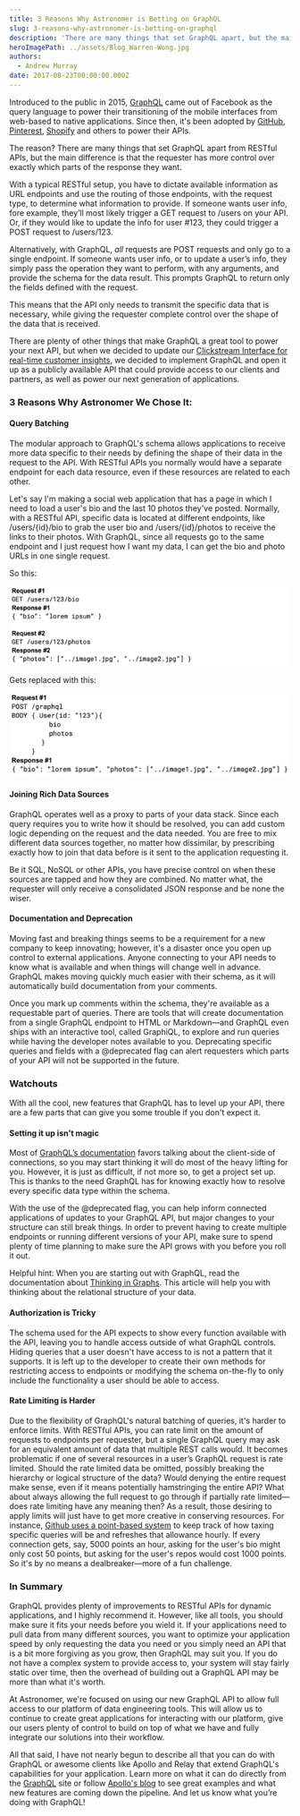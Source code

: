 ```yaml
---
title: 3 Reasons Why Astronomer is Betting on GraphQL
slug: 3-reasons-why-astronomer-is-betting-on-graphql
description: 'There are many things that set GraphQL apart, but the main difference is that the requester has more control over exactly which parts of the response they want.'
heroImagePath: ../assets/Blog_Warren-Wong.jpg
authors:
  - Andrew Murray
date: 2017-08-23T00:00:00.000Z
---
```


Introduced to the public in 2015, [GraphQL](https://graphql.org/) came out of Facebook as the query language to power their transitioning of the mobile interfaces from web-based to native applications. Since then, it's been adopted by [GitHub](https://github.com/), [Pinterest](https://www.pinterest.com/), [Shopify](https://www.shopify.com/) and others to power their APIs.

The reason? There are many things that set GraphQL apart from RESTful APIs, but the main difference is that the requester has more control over exactly which parts of the response they want.   
  
With a typical RESTful setup, you have to dictate available information as URL endpoints and use the routing of those endpoints, with the request type, to determine what information to provide. If someone wants user info, fore example, they’ll most likely trigger a GET request to /users on your API. Or, if they would like to update the info for user #123, they could trigger a POST request to /users/123.  
  
Alternatively, with GraphQL, _all_ requests are POST requests and only go to a single endpoint. If someone wants user info, or to update a user’s info, they simply pass the operation they want to perform, with any arguments, and provide the schema for the data result. This prompts GraphQL to return only the fields defined with the request.  
  
This means that the API only needs to transmit the specific data that is necessary, while giving the requester complete control over the shape of the data that is received.

There are plenty of other things that make GraphQL a great tool to power your next API, but when we decided to update our [Clickstream Interface for real-time customer insights](https://www.astronomer.io/blog/apache-spark-streaming-for-real-time-customer-insights), we decided to implement GraphQL and open it up as a publicly available API that could provide access to our clients and partners, as well as power our next generation of applications.

### **3 Reasons Why Astronomer We Chose It:**

#### **Query Batching**

The modular approach to GraphQL's schema allows applications to receive more data specific to their needs by defining the shape of their data in the request to the API. With RESTful APIs you normally would have a separate endpoint for each data resource, even if these resources are related to each other.

Let's say I'm making a social web application that has a page in which I need to load a user's bio and the last 10 photos they've posted. Normally, with a RESTful API, specific data is located at different endpoints, like /users/{id}/bio to grab the user bio and /users/{id}/photos to receive the links to their photos. With GraphQL, since all requests go to the same endpoint and I just request how I want my data, I can get the bio and photo URLs in one single request.

So this:

![Visual1.png](../assets/Visual1.png "Visual1.png")

Gets replaced with this:

![Visual2.png](../assets/Visual2.png "Visual2.png")

#### **Joining Rich Data Sources**

GraphQL operates well as a proxy to parts of your data stack. Since each query requires you to write how it should be resolved, you can add custom logic depending on the request and the data needed. You are free to mix different data sources together, no matter how dissimilar, by prescribing exactly how to join that data before is it sent to the application requesting it.   
  
Be it SQL, NoSQL or other APIs, you have precise control on when these sources are tapped and how they are combined. No matter what, the requester will only receive a consolidated JSON response and be none the wiser.

#### **Documentation and Deprecation**

Moving fast and breaking things seems to be a requirement for a new company to keep innovating; however, it's a disaster once you open up control to external applications. Anyone connecting to your API needs to know what is available and when things will change well in advance. GraphQL makes moving quickly much easier with their schema, as it will automatically build documentation from your comments.

Once you mark up comments within the schema, they're available as a requestable part of queries. There are tools that will create documentation from a single GraphQL endpoint to HTML or Markdown—and GraphQL even ships with an interactive tool, called GraphiQL, to explore and run queries while having the developer notes available to you. Deprecating specific queries and fields with a @deprecated flag can alert requesters which parts of your API will not be supported in the future.

### **Watchouts**

With all the cool, new features that GraphQL has to level up your API, there are a few parts that can give you some trouble if you don't expect it.

#### **Setting it up isn't magic**

Most of [GraphQL’s documentation](https://graphql.org/learn/) favors talking about the client-side of connections, so you may start thinking it will do most of the heavy lifting for you. However, it is just as difficult, if not more so, to get a project set up. This is thanks to the need GraphQL has for knowing exactly how to resolve every specific data type within the schema.   
  
With the use of the @deprecated flag, you can help inform connected applications of updates to your GraphQL API, but major changes to your structure can still break things. In order to prevent having to create multiple endpoints or running different versions of your API, make sure to spend plenty of time planning to make sure the API grows with you before you roll it out.&nbsp;  
  
Helpful hint: When you are starting out with GraphQL, read the documentation about [Thinking in Graphs](https://graphql.org/learn/thinking-in-graphs/). This article will help you with thinking about the relational structure of your data.

#### **Authorization is Tricky**

The schema used for the API expects to show every function available with the API, leaving you to handle access outside of what GraphQL controls. Hiding queries that a user doesn't have access to is not a pattern that it supports. It is left up to the developer to create their own methods for restricting access to endpoints or modifying the schema on-the-fly to only include the functionality a user should be able to access.

#### **Rate Limiting is Harder**

Due to the flexibility of GraphQL's natural batching of queries, it's harder to enforce limits. With RESTful APIs, you can rate limit on the amount of requests to endpoints per requester, but a single GraphQL query may ask for an equivalent amount of data that multiple REST calls would. It becomes problematic if one of several resources in a user’s GraphQL request is rate limited. Should the rate limited data be omitted, possibly breaking the hierarchy or logical structure of the data? Would denying the entire request make sense, even if it means potentially hamstringing the entire API? What about always allowing the full request to go through if partially rate limited—does rate limiting have any meaning then? As a result, those desiring to apply limits will just have to get more creative in conserving resources. For instance,  [Github uses a point-based system](https://developer.github.com/v4/guides/resource-limitations/) to keep track of how taxing specific queries will be and refreshes that allowance hourly.&nbsp;If every connection gets, say, 5000 points an hour, asking for the user's bio might only cost 50 points, but asking for the user's repos would cost 1000 points. So it's by no means a dealbreaker—more of a fun challenge.&nbsp;

### **In Summary**

GraphQL provides plenty of improvements to RESTful APIs for dynamic applications, and I highly recommend it. However, like all tools, you should make sure it fits your needs before you wield it. If your applications need to pull data from many different sources, you want to optimize your application speed by only requesting the data you need or you simply need an API that is a bit more forgiving as you grow, then GraphQL may suit you. If you do not have a complex system to provide access to,&nbsp;your system will stay fairly static over time, then the overhead of building out a GraphQL API may be more than what it's worth.

At Astronomer, we're focused on using our new GraphQL API to allow full access to our platform of data engineering tools. This will allow us to continue to create great applications for interacting with our platform, give our users plenty of control to build on top of what we have and fully integrate our solutions into their workflow.

All that said, I have not nearly begun to describe all that you can do with GraphQL or awesome clients like Apollo and Relay that extend GraphQL's capabilities for your application. Learn more on what it can do directly from the [GraphQL](https://graphql.org) site or follow [Apollo's blog](https://dev-blog.apollodata.com) to see great examples and what new features are coming down the pipeline. And let us know what you’re doing with GraphQL!

